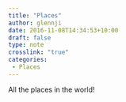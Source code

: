 ```yaml
---
title: "Places"
author: glennji
date: 2016-11-08T14:34:53+10:00
draft: false
type: note
crosslink: "true"
categories:
 - Places
---
```

All the places in the world!
